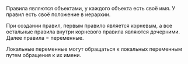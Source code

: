 Правила являются объектами, у каждого объекта есть своё имя. У правил есть своё положение в иерархии. 

При создании правил, первым правило является  корневым, а все остальные правила внутри корневого правила являются дочерними. Далее правила = переменные.

Локальные переменные могут обращаться к локальных переменным путем обращения к их имени. 